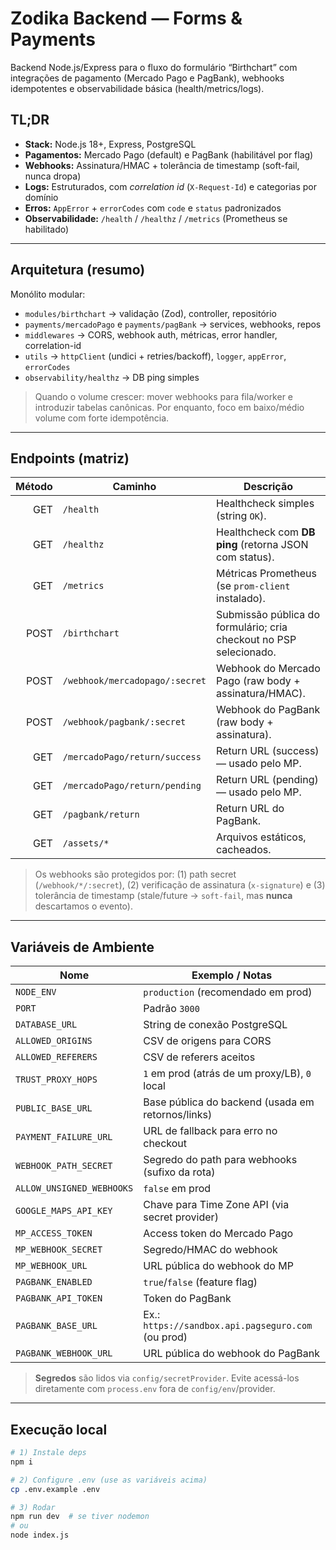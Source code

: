 # Zodika Backend — Forms & Payments

Backend Node.js/Express para o fluxo do formulário “Birthchart” com integrações de pagamento (Mercado Pago e PagBank), webhooks idempotentes e observabilidade básica (health/metrics/logs).

## TL;DR

- **Stack:** Node.js 18+, Express, PostgreSQL
- **Pagamentos:** Mercado Pago (default) e PagBank (habilitável por flag)
- **Webhooks:** Assinatura/HMAC + tolerância de timestamp (soft-fail, nunca dropa)
- **Logs:** Estruturados, com _correlation id_ (`X-Request-Id`) e categorias por domínio
- **Erros:** `AppError` + `errorCodes` com `code` e `status` padronizados
- **Observabilidade:** `/health` / `/healthz` / `/metrics` (Prometheus se habilitado)

---

## Arquitetura (resumo)

Monólito modular:
- `modules/birthchart` → validação (Zod), controller, repositório
- `payments/mercadoPago` e `payments/pagBank` → services, webhooks, repos
- `middlewares` → CORS, webhook auth, métricas, error handler, correlation-id
- `utils` → `httpClient` (undici + retries/backoff), `logger`, `appError`, `errorCodes`
- `observability/healthz` → DB ping simples

> Quando o volume crescer: mover webhooks para fila/worker e introduzir tabelas canônicas. Por enquanto, foco em baixo/médio volume com forte idempotência.

---

## Endpoints (matriz)

| Método | Caminho                                      | Descrição                                                                 |
|-------:|----------------------------------------------|---------------------------------------------------------------------------|
| GET    | `/health`                                    | Healthcheck simples (string `OK`).                                        |
| GET    | `/healthz`                                   | Healthcheck com **DB ping** (retorna JSON com status).                    |
| GET    | `/metrics`                                   | Métricas Prometheus (se `prom-client` instalado).                         |
| POST   | `/birthchart`                                | Submissão pública do formulário; cria checkout no PSP selecionado.        |
| POST   | `/webhook/mercadopago/:secret`               | Webhook do Mercado Pago (raw body + assinatura/HMAC).                     |
| POST   | `/webhook/pagbank/:secret`                   | Webhook do PagBank (raw body + assinatura).                               |
| GET    | `/mercadoPago/return/success`                | Return URL (success) — usado pelo MP.                                     |
| GET    | `/mercadoPago/return/pending`                | Return URL (pending) — usado pelo MP.                                     |
| GET    | `/pagbank/return`                            | Return URL do PagBank.                                                    |
| GET    | `/assets/*`                                  | Arquivos estáticos, cacheados.                                            |

> Os webhooks são protegidos por: (1) path secret (`/webhook/*/:secret`), (2) verificação de assinatura (`x-signature`) e (3) tolerância de timestamp (stale/future → `soft-fail`, mas **nunca** descartamos o evento).

---

## Variáveis de Ambiente

| Nome                      | Exemplo / Notas                                                                 |
|---------------------------|----------------------------------------------------------------------------------|
| `NODE_ENV`               | `production` (recomendado em prod)                                               |
| `PORT`                   | Padrão `3000`                                                                    |
| `DATABASE_URL`           | String de conexão PostgreSQL                                                     |
| `ALLOWED_ORIGINS`        | CSV de origens para CORS                                                         |
| `ALLOWED_REFERERS`       | CSV de referers aceitos                                                          |
| `TRUST_PROXY_HOPS`       | `1` em prod (atrás de um proxy/LB), `0` local                                    |
| `PUBLIC_BASE_URL`        | Base pública do backend (usada em retornos/links)                                |
| `PAYMENT_FAILURE_URL`    | URL de fallback para erro no checkout                                            |
| `WEBHOOK_PATH_SECRET`    | Segredo do path para webhooks (sufixo da rota)                                   |
| `ALLOW_UNSIGNED_WEBHOOKS`| `false` em prod                                                                  |
| `GOOGLE_MAPS_API_KEY`    | Chave para Time Zone API (via secret provider)                                   |
| `MP_ACCESS_TOKEN`        | Access token do Mercado Pago                                                      |
| `MP_WEBHOOK_SECRET`      | Segredo/HMAC do webhook                                                          |
| `MP_WEBHOOK_URL`         | URL pública do webhook do MP                                                     |
| `PAGBANK_ENABLED`        | `true`/`false` (feature flag)                                                    |
| `PAGBANK_API_TOKEN`      | Token do PagBank                                                                 |
| `PAGBANK_BASE_URL`       | Ex.: `https://sandbox.api.pagseguro.com` (ou prod)                               |
| `PAGBANK_WEBHOOK_URL`    | URL pública do webhook do PagBank                                                |

> **Segredos** são lidos via `config/secretProvider`. Evite acessá-los diretamente com `process.env` fora de `config/env`/provider.

---

## Execução local

```bash
# 1) Instale deps
npm i

# 2) Configure .env (use as variáveis acima)
cp .env.example .env

# 3) Rodar
npm run dev  # se tiver nodemon
# ou
node index.js
